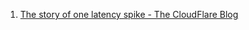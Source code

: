 1. [The story of one latency spike - The CloudFlare Blog]
 
[The story of one latency spike - The CloudFlare Blog]: https://blog.cloudflare.com/the-story-of-one-latency-spike/
